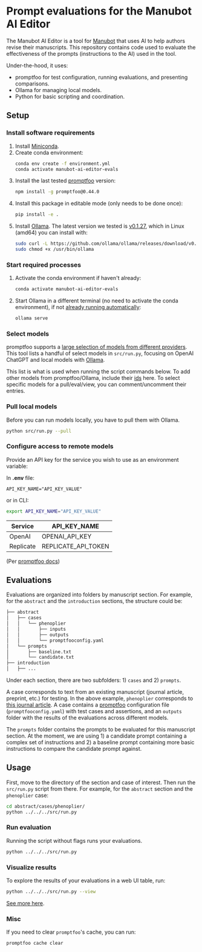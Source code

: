 # Prompt evaluations for the Manubot AI Editor

The Manubot AI Editor is a tool for [Manubot](https://manubot.org) that uses AI to help authors revise their manuscripts.
This repository contains code used to evaluate the effectiveness of the prompts (instructions to the AI) used in the tool.

Under-the-hood, it uses:

- promptfoo for test configuration, running evaluations, and presenting comparisons.
- Ollama for managing local models.
- Python for basic scripting and coordination.

## Setup

### Install software requirements

1. Install [Miniconda](https://docs.conda.io/en/latest/miniconda.html).
1. Create conda environment:
   ```bash
   conda env create -f environment.yml
   conda activate manubot-ai-editor-evals
   ```
1. Install the last tested [promptfoo](https://promptfoo.dev/) version:
   ```bash
   npm install -g promptfoo@0.44.0
   ```
1. Install this package in editable mode (only needs to be done once):
   ```bash
   pip install -e .
   ```
1. Install [Ollama](https://ollama.ai/). The latest version we tested is [v0.1.27](https://github.com/jmorganca/ollama/releases/tag/v0.1.27), which in Linux (amd64) you can install with:
   ```bash
   sudo curl -L https://github.com/ollama/ollama/releases/download/v0.1.27/ollama-linux-amd64 -o /usr/bin/ollama
   sudo chmod +x /usr/bin/ollama
   ```

### Start required processes

1. Activate the conda environment if haven't already:
   ```bash
   conda activate manubot-ai-editor-evals
   ```
1. Start Ollama in a different terminal (no need to activate the conda environment), if not [already running automatically](https://github.com/jmorganca/ollama/issues/707):
   ```bash
   ollama serve
   ```

### Select models

promptfoo supports a [large selection of models from different providers](https://www.promptfoo.dev/docs/providers).
This tool lists a handful of select models in `src/run.py`, focusing on OpenAI ChatGPT and local models with [Ollama](https://ollama.ai/library).

This list is what is used when running the script commands below.
To add other models from promptfoo/Ollama, include their [ids](https://www.promptfoo.dev/docs/providers/ollama) here.
To select specific models for a pull/eval/view, you can comment/uncomment their entries.

### Pull local models

Before you can run models locally, you have to pull them with Ollama.

```bash
python src/run.py --pull
```

### Configure access to remote models

Provide an API key for the service you wish to use as an environment variable:

In **.env** file:

```
API_KEY_NAME="API_KEY_VALUE"
```

or in CLI:

```bash
export API_KEY_NAME="API_KEY_VALUE"
```

| Service   | API_KEY_NAME        |
| --------- | ------------------- |
| OpenAI    | OPENAI_API_KEY      |
| Replicate | REPLICATE_API_TOKEN |

(Per [promptfoo docs](https://www.promptfoo.dev/docs/providers))

## Evaluations

Evaluations are organized into folders by manuscript section.
For example, for the `abstract` and the `introduction` sections, the structure could be:

```bash
├── abstract
│   ├── cases
│   │   └── phenoplier
│   │       ├── inputs
│   │       ├── outputs
│   │       └── promptfooconfig.yaml
│   └── prompts
│       ├── baseline.txt
│       └── candidate.txt
├── introduction
│   ├── ...
```

Under each section, there are two subfolders: 1) `cases` and 2) `prompts`.

A case corresponds to text from an existing manuscript (journal article, preprint, etc.) for testing.
In the above example, `phenoplier` corresponds to [this journal article](https://doi.org/10.1038/s41467-023-41057-4).
A case contains a [promptfoo](https://promptfoo.dev/) configuration file (`promptfooconfig.yaml`) with test cases and assertions, and an `outputs` folder with the results of the evaluations across different models.

The `prompts` folder contains the prompts to be evaluated for this manuscript section.
At the moment, we are using 1) a candidate prompt containing a complex set of instructions and 2) a baseline prompt containing more basic instructions to compare the candidate prompt against.

## Usage

First, move to the directory of the section and case of interest.
Then run the `src/run.py` script from there.
For example, for the `abstract` section and the `phenoplier` case:

```bash
cd abstract/cases/phenoplier/
python ../../../src/run.py
```

### Run evaluation

Running the script without flags runs your evaluations.

```bash
python ../../../src/run.py
```

### Visualize results

To explore the results of your evaluations in a web UI table, run:

```bash
python ../../../src/run.py --view
```

[See more here](https://www.promptfoo.dev/docs/usage/web-ui).

### Misc

If you need to clear `promptfoo`'s cache, you can run:

```bash
promptfoo cache clear
```
